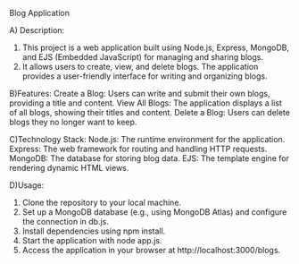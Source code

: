 Blog Application

A) Description:
1. This project is a web application built using Node.js, Express, MongoDB, and EJS (Embedded JavaScript) for managing and sharing blogs. 
2. It allows users to create, view, and delete blogs. The application provides a user-friendly interface for writing and organizing blogs.

B)Features:
Create a Blog: Users can write and submit their own blogs, providing a title and content.
View All Blogs: The application displays a list of all blogs, showing their titles and content.
Delete a Blog: Users can delete blogs they no longer want to keep.

C)Technology Stack:
Node.js: The runtime environment for the application.
Express: The web framework for routing and handling HTTP requests.
MongoDB: The database for storing blog data.
EJS: The template engine for rendering dynamic HTML views.

D)Usage:
1. Clone the repository to your local machine.
2. Set up a MongoDB database (e.g., using MongoDB Atlas) and configure the connection in db.js.
3. Install dependencies using npm install.
4. Start the application with node app.js.
5. Access the application in your browser at http://localhost:3000/blogs.
